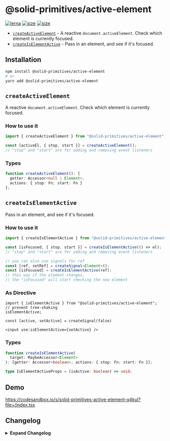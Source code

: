 # @solid-primitives/active-element

[![lerna](https://img.shields.io/badge/maintained%20with-lerna-cc00ff.svg?style=for-the-badge)](https://lerna.js.org/)
[![size](https://img.shields.io/bundlephobia/minzip/@solid-primitives/active-element?style=for-the-badge)](https://bundlephobia.com/package/@solid-primitives/active-element)
[![size](https://img.shields.io/npm/v/@solid-primitives/active-element?style=for-the-badge)](https://www.npmjs.com/package/@solid-primitives/active-element)

- [`createActiveElement`](#createActiveElement) - A reactive `document.activeElement`. Check which element is currently focused.
- [`createIsElementActive`](#createIsElementActive) - Pass in an element, and see if it's focused.

## Installation

```bash
npm install @solid-primitives/active-element
# or
yarn add @solid-primitives/active-element
```

## `createActiveElement`

A reactive `document.activeElement`. Check which element is currently focused.

### How to use it

```ts
import { createActiveElement } from "@solid-primitives/active-element";

const [activeEl, { stop, start }] = createActiveElement();
// "stop" and "start" are for adding and removing event listeners
```

### Types

```ts
function createActiveElement(): [
  getter: Accessor<null | Element>,
  actions: { stop: Fn; start: Fn }
];
```

## `createIsElementActive`

Pass in an element, and see if it's focused.

### How to use it

```ts
import { createIsElementActive } from "@solid-primitives/active-element";

const [isFocused, { stop, start }] = createIsElementActive(() => el);
// "stop" and "start" are for adding and removing event listeners

// you can also use signals for ref
const [ref, setRef] = createSignal<Element>();
const [isFocused] = createIsElementActive(ref);
// this way if the element changes,
// the "isFocused" will start checking the new element
```

### As Directive

```tsx
import { isElementActive } from "@solid-primitives/active-element";
// prevent tree-shaking
isElementActive;

const [active, setActive] = createSignal(false)

<input use:isElementActive={setActive} />
```

### Types

```ts
function createIsElementActive(
  target: MaybeAccessor<Element>
): [getter: Accessor<boolean>, actions: { stop: Fn; start: Fn }];

type IsElementActiveProps = (isActive: boolean) => void;
```

## Demo

https://codesandbox.io/s/solid-primitives-active-element-q4kul?file=/index.tsx

## Changelog

<details>
<summary><b>Expand Changelog</b></summary>

1.0.0

Initial release as a Stage-2 primitive.

</details>
